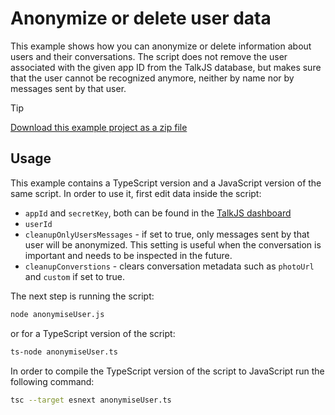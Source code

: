 # Anonymize or delete user data

This example shows how you can anonymize or delete information about users and their conversations. The script does not remove the user associated with the given app ID from the TalkJS database, but makes sure that the user cannot be recognized anymore, neither by name nor by messages sent by that user.

> [!TIP]
> [Download this example project as a zip file](https://github.com/talkjs/talkjs-examples/releases/latest/download/rest-api.anonymizing-user.zip)

## Usage

This example contains a TypeScript version and a JavaScript version of the same script. In order to use it, first edit data inside the script:

- `appId` and `secretKey`, both can be found in the [TalkJS dashboard](https://talkjs.com/dashboard/)
- `userId`
- `cleanupOnlyUsersMessages` - if set to true, only messages sent by that user will be anonymized. This setting is useful when the conversation is important and needs to be inspected in the future.
- `cleanupConverstions` - clears conversation metadata such as `photoUrl` and `custom` if set to true. 

The next step is running the script:

```bash
node anonymiseUser.js
```

or for a TypeScript version of the script:

```bash
ts-node anonymiseUser.ts
```

In order to compile the TypeScript version of the script to JavaScript run the following command:

```bash
tsc --target esnext anonymiseUser.ts
```